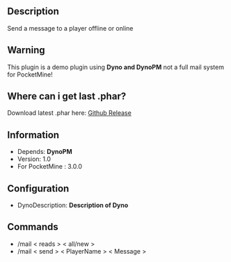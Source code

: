 ## Description
Send a message to a player offline or online 

## Warning
This plugin is a demo plugin using __Dyno and DynoPM__ not a full mail system for PocketMine!

## Where can i get last .phar?
Download latest .phar here: [Github Release](https://github.com/MineBuilderFR/DynoMail/releases)

## Information
* Depends: __DynoPM__
* Version: 1.0
* For PocketMine :  3.0.0

## Configuration

* DynoDescription: __Description of Dyno__

## Commands

* /mail < reads > < all/new > 
* /mail < send > < PlayerName > < Message >


